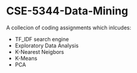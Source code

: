 # CSE-5344-Data-Mining

A collecion of coding assignments which inlcudes:

- TF_IDF search engine
- Exploratory Data Analysis
- K-Nearest Neigbors
- K-Means
- PCA
